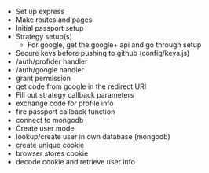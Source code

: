 - Set up express
- Make routes and pages
- Initial passport setup
- Strategy setup(s)
    - For google, get the google+ api and go through setup
- Secure keys before pushing to github (config/keys.js)
- /auth/profider handler
- /auth/google handler
- grant permission
- get code from google in the redirect URI
- Fill out strategy callback parameters
- exchange code for profile info
- fire passport callback function
- connect to mongodb
- Create user model
- lookup/create user in own database (mongodb)
- create unique cookie
- browser stores cookie
- decode cookie and retrieve user info